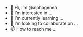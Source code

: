 - 👋 Hi, I’m @alphagenea
- 👀 I’m interested in ...
- 🌱 I’m currently learning ...
- 💞️ I’m looking to collaborate on ...
- 📫 How to reach me ...

<!---
alphagenea/alphagenea is a ✨ special ✨ repository because its `README.md` (this file) appears on your GitHub profile.
You can click the Preview link to take a look at your changes.
--->
